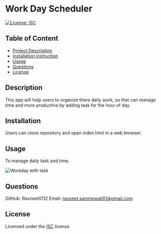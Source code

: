 
# Work Day Scheduler

[![License: ISC](https://img.shields.io/badge/License-ISC-blue.svg)](https://opensource.org/licenses/ISC)

## Table of Content
- [Project Description](#Description)
- [Installation instruction](#Installation)
- [Usage](#Usage)
- [Questions](#Questions)
- [License](#License)

## Description
This app will help users to organize there daily work, so that can manage time and more productive by adding task for the hour of day.

## Installation
Users can clone repository and open index.html in a web browser.
    
## Usage
To manage daily task and time.

![Workday with task](https://github.com/Ravneet0112/ravneet-calander-application/assets/101073782/743aee68-624a-4aaa-9f30-3cae4d4b221f)
 

## Questions

GitHub: Ravneet0112
Email: ravneet.sammewali01@gmail.com

## License
Licensed under the [ISC](https://choosealicense.com/licenses/isc/) license
    
